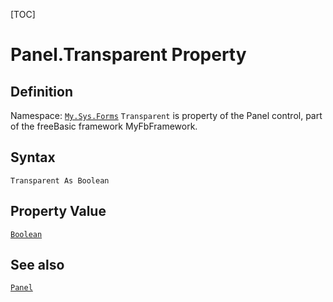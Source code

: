 [TOC]
# Panel.Transparent Property

## Definition
Namespace: [`My.Sys.Forms`](My.Sys.Forms.md)
`Transparent` is property of the Panel control, part of the freeBasic framework MyFbFramework.
## Syntax
```freeBasic
Transparent As Boolean
```
## Property Value
[`Boolean`]("https://www.freebasic.net/wiki/KeyPgBoolean")
## See also
[`Panel`](Panel.md)
